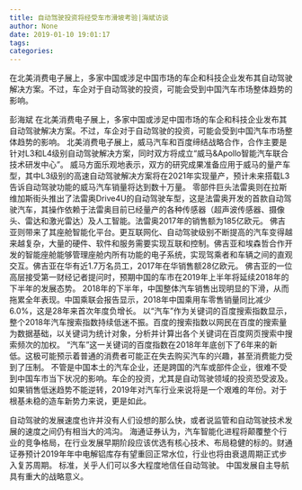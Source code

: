 ```yaml
---
title: 自动驾驶投资将经受车市滑坡考验|海斌访谈
author: None
date: 2019-01-10 19:01:17
tags: 
categories: 
---
```

在北美消费电子展上，多家中国或涉足中国市场的车企和科技企业发布其自动驾驶解决方案。不过，车企对于自动驾驶的投资，可能会受到中国汽车市场整体趋势的影响。
<!-- more -->
彭海斌
在北美消费电子展上，多家中国或涉足中国市场的车企和科技企业发布其自动驾驶解决方案。不过，车企对于自动驾驶的投资，可能会受到中国汽车市场整体趋势的影响。
北美消费电子展上，威马汽车和百度缔结战略合作，合作主要是针对L3和L4级别自动驾驶解决方案，同时双方将成立“威马&Apollo智能汽车联合技术研发中心”。
威马方面乐观地表示，双方的研究成果准备应用于威马的量产车型，其中L3级别的高速自动驾驶解决方案将在2021年实现量产，预计未来搭载L3告诉自动驾驶功能的威马汽车销量将达到数十万量。
零部件巨头法雷奥则在拉斯维加斯街头推出了法雷奥Drive4U的自动驾驶车型，这是法雷奥开发的首款自动驾驶汽车，其操作依赖于法雷奥目前已经量产的各种传感器（超声波传感器、摄像头、雷达和激光雷达）及人工智能。法雷奥2017年的销售额为185亿欧元。
佛吉亚则带来了其座舱智能化平台。更互联网化、自动驾驶级别不断提高的汽车变得越来越复杂，大量的硬件、软件和服务需要实现互联和控制。佛吉亚和埃森哲合作开发的智能座舱能够管理座舱内所有功能的电子系统，实现驾乘者和车辆之间的直观交互。佛吉亚在华有近1.7万名员工，2017年在华销售额28亿欧元。
佛吉亚的一位高层接受第一财经记者提问时，预期中国的车市在2019年上半年将延续2018年的下半年的发展态势。
2018年的下半年，中国整体汽车销售出现明显的下滑，从而拖累全年表现。中国乘联会报告显示，2018年中国乘用车零售销量同比减少6.0%，这是28年来首次年度负增长。
以“汽车”作为关键词的百度搜索指数显示，整个2018年汽车搜索指数持续低迷不振。百度的搜索指数以网民在百度的搜索量为数据基础，以关键词为统计对象，分析并计算出各个关键词在百度网页搜索中搜索频次的加权。
“汽车”这一关键词的百度指数在2018年年底创下了6年来的新低。这极可能预示着普通的消费者可能正在失去购买汽车的兴趣，甚至消费能力受到了压制。
不管是中国本土的汽车企业，还是跨国的汽车或部件企业，很难不受到中国车市当下状况的影响。车企的投资，尤其是自动驾驶领域的投资恐受波及。
如果销售低迷趋势不能逆转，2019年对汽车行业来说将是一个艰难的年份。对于根基未稳的造车新势力来说，更是如此。
 
 
自动驾驶的发展速度也许并没有人们设想的那么快，或者说监管和自动驾驶技术发展的速度之间仍有相当大的鸿沟。
海通证券认为，汽车智能化进程将颠覆整个行业的竞争格局，在行业发展早期阶段应该优选有核心技术、布局稳健的标的。财通证券预计2019年年中电解铝库存有望重回正常水位，行业也将由衰退周期正式步入复苏周期。
标准，关乎人们可以多大程度地信任自动驾驶。
中国发展自主导航具有重大的战略意义。
